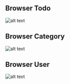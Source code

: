 ## Browser Todo
![alt text](<>)

## Browser Category
![alt text](<>)

## Browser User
![alt text](<>)